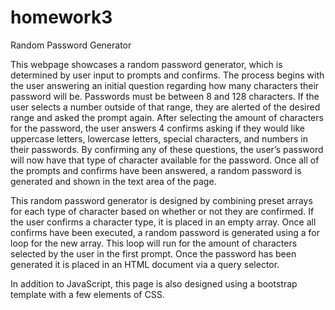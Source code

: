 # homework3

Random Password Generator

This webpage showcases a random password generator, which is determined by user input to prompts and confirms.  The process begins with the user answering an initial question regarding how many characters their password will be.  Passwords must be between 8 and 128 characters.  If the user selects a number outside of that range, they are alerted of the desired range and asked the prompt again.  After selecting the amount of characters for the password,  the user answers 4 confirms asking if they would like uppercase letters, lowercase letters, special characters, and numbers in their passwords.  By confirming any of these questions, the user’s password will now have that type of character available for the password.  Once all of the prompts and confirms have been answered, a random password is generated and shown in the text area of the page.  

This random password generator is designed by combining preset arrays for each type of character based on whether or not they are confirmed.  If the user confirms a character type, it is placed in an empty array.  Once all confirms have been executed, a random password is generated using a for loop for the new array.  This loop will run for the amount of characters selected by the user in the first prompt.  Once the password has been generated it is placed in an HTML document via a query selector.

In addition to JavaScript, this page is also designed using a bootstrap template with a few elements of CSS.
